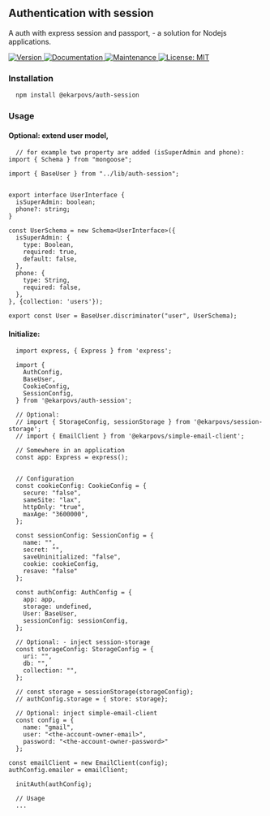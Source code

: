 ## Authentication with session

A auth with express session and passport, - a solution for Nodejs applications.

<p>
  <a href="https://www.npmjs.com/package/@ekarpovs/auth-session" target="_blank">
    <img alt="Version" src="https://img.shields.io/npm/v/@ekarpovs/auth-session.svg">
  </a>
  <a href="https://github.com/ekarpovs/auth-session#readme" target="_blank">
    <img alt="Documentation" src="https://img.shields.io/badge/documentation-yes-brightgreen.svg" />
  </a>
  <a href="https://github.com/ekarpovs/auth-session/graphs/commit-activity" target="_blank">
    <img alt="Maintenance" src="https://img.shields.io/badge/Maintained%3F-yes-green.svg" />
  </a>
  <a href="https://github.com/ekarpovs/auth-session/blob/master/LICENSE" target="_blank">
    <img alt="License: MIT" src="https://img.shields.io/badge/License-MIT-yellow.svg" />
  </a>
</p>

### Installation
```bash
  npm install @ekarpovs/auth-session
```
### Usage
#### Optional: extend user model, 
```
  // for example two property are added (isSuperAdmin and phone):
import { Schema } from "mongoose";

import { BaseUser } from "../lib/auth-session";


export interface UserInterface {
  isSuperAdmin: boolean;
  phone?: string;
}

const UserSchema = new Schema<UserInterface>({
  isSuperAdmin: {
    type: Boolean,
    required: true,
    default: false,
  },
  phone: {
    type: String,
    required: false,
  },
}, {collection: 'users'});

export const User = BaseUser.discriminator("user", UserSchema);
```
#### Initialize:
```
  import express, { Express } from 'express';

  import { 
    AuthConfig,
    BaseUser,
    CookieConfig,
    SessionConfig,
  } from '@ekarpovs/auth-session';
  
  // Optional:
  // import { StorageConfig, sessionStorage } from '@ekarpovs/session-storage';
  // import { EmailClient } from '@ekarpovs/simple-email-client';

  // Somewhere in an application
  const app: Express = express();


  // Configuration
  const cookieConfig: CookieConfig = {
    secure: "false",
    sameSite: "lax",
    httpOnly: "true",
    maxAge: "3600000",
  };

  const sessionConfig: SessionConfig = {
    name: "",
    secret: "",
    saveUninitialized: "false",
    cookie: cookieConfig,
    resave: "false"
  };

  const authConfig: AuthConfig = {
    app: app,
    storage: undefined,
    User: BaseUser,
    sessionConfig: sessionConfig,
  };

  // Optional: - inject session-storage
  const storageConfig: StorageConfig = {
    uri: "",
    db: "",
    collection: "",
  };

  // const storage = sessionStorage(storageConfig);
  // authConfig.storage = { store: storage};

  // Optional: inject simple-email-client
  const config = {
    name: "gmail",
    user: "<the-account-owner-email>",
    password: "<the-account-owner-password>"
  };

const emailClient = new EmailClient(config);
authConfig.emailer = emailClient;

  initAuth(authConfig);

  // Usage
  ...
```

